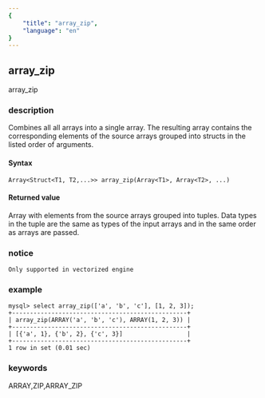 ```yaml
---
{
    "title": "array_zip",
    "language": "en"
}
---
```


<!-- 
Licensed to the Apache Software Foundation (ASF) under one
or more contributor license agreements.  See the NOTICE file
distributed with this work for additional information
regarding copyright ownership.  The ASF licenses this file
to you under the Apache License, Version 2.0 (the
"License"); you may not use this file except in compliance
with the License.  You may obtain a copy of the License at
  http://www.apache.org/licenses/LICENSE-2.0
Unless required by applicable law or agreed to in writing,
software distributed under the License is distributed on an
"AS IS" BASIS, WITHOUT WARRANTIES OR CONDITIONS OF ANY
KIND, either express or implied.  See the License for the
specific language governing permissions and limitations
under the License.
-->

## array_zip

<version since="2.0">

array_zip

</version>

### description

Combines all all arrays into a single array. The resulting array contains the corresponding elements of the source arrays grouped into structs in the listed order of arguments.

#### Syntax

`Array<Struct<T1, T2,...>> array_zip(Array<T1>, Array<T2>, ...)`

#### Returned value

Array with elements from the source arrays grouped into tuples. Data types in the tuple are the same as types of the input arrays and in the same order as arrays are passed.

### notice

`Only supported in vectorized engine`

### example

```
mysql> select array_zip(['a', 'b', 'c'], [1, 2, 3]);
+-------------------------------------------------+
| array_zip(ARRAY('a', 'b', 'c'), ARRAY(1, 2, 3)) |
+-------------------------------------------------+
| [{'a', 1}, {'b', 2}, {'c', 3}]                  |
+-------------------------------------------------+
1 row in set (0.01 sec)
```

### keywords

ARRAY,ZIP,ARRAY_ZIP